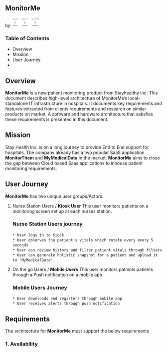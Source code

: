 ## MonitorMe
by <img src="resources/images/velocity.png" width="90" height="30">

### Table of Contents

- Overview
- Mission
- User Journey
- 

## Overview
  **MonitorMe** is a new patient monitoring product from Stayhealthy Inc. This document describes high-level architecture of MonitorMe’s local-standalone IT infrastructure in hospitals. It documents key requirements and features extracted from clients requirements and research on similar products on market. A software and hardware architecture that satisfies these requirements is presented in this document.

## Mission
  Stay Health Inc. is on a long journey to provide End to End support for hospitals. The company already has a two popular SaaS application **MonitorThem** and **MyMedicalData** in the market. **MonitorMe** aims to close the gap between Cloud based Saas applications to inhouse patient monitoring requirements. 

## User Journey
  **MonitorMe** has two unique user groups/Actors.
  1. Nurse Station Users / **Kiosk User**
       This user monitors patients on a monitoring screen set up at each nurses station.
       ### Nurse Station Users journey
         * User logs in to Kiosk
         * User observes the patient's vitals which rotate every every 5 seconds
         * User can review history and filter patient vitals through filters
         * User can generate holistic snapshot for a patient and upload it to 'MyMedicalData'
      
  2. On the go Users / **Mobile Users**
       This user monitors patients patients through a Push notification on a mobile app.
       ### Mobile Users Journey
         * User downloads and registers through mobile app
         * User receives alerts through push notification

## Requirements
  The architecture for **MonitorMe** must support the below requirements

  ### 1. Availability
  
     
